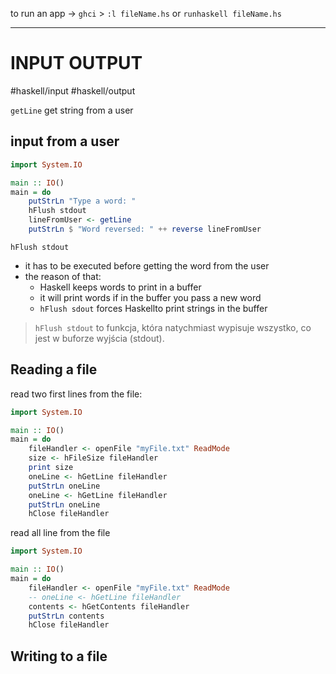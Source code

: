 to run an app ->
`ghci` > `:l fileName.hs`
or
`runhaskell fileName.hs`

---
# INPUT OUTPUT
#haskell/input
#haskell/output

`getLine` get string from a user

## input from a user
```haskell
import System.IO

main :: IO()
main = do
    putStrLn "Type a word: "
    hFlush stdout
    lineFromUser <- getLine
    putStrLn $ "Word reversed: " ++ reverse lineFromUser
```

`hFlush stdout` 
- it has to be executed  before getting the word from the user
- the reason of that:
	- Haskell keeps words to print in a buffer
	- it will print words if in the buffer you pass a new word
	- `hFlush sdout` forces Haskellto print strings in the buffer
> `hFlush stdout` to funkcja, która natychmiast wypisuje wszystko, co jest w buforze wyjścia (stdout).


## Reading a file

read two first lines from the file:
```haskell
import System.IO

main :: IO()
main = do
    fileHandler <- openFile "myFile.txt" ReadMode
    size <- hFileSize fileHandler
    print size
    oneLine <- hGetLine fileHandler
    putStrLn oneLine
    oneLine <- hGetLine fileHandler
    putStrLn oneLine
    hClose fileHandler
```

read all line from the file
```haskell
import System.IO

main :: IO()
main = do
    fileHandler <- openFile "myFile.txt" ReadMode
    -- oneLine <- hGetLine fileHandler
    contents <- hGetContents fileHandler
    putStrLn contents
    hClose fileHandler
```

## Writing to a file



























